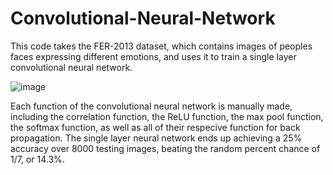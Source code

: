 # Convolutional-Neural-Network
This code takes the FER-2013 dataset, which contains images of peoples faces expressing different emotions, and uses it to train a single layer convolutional neural network. 

![image](https://github.com/AaronSarkar/Convolutional-Neural-Network/assets/170950397/34150c35-faea-4c25-ad13-477e901b36b5)

Each function of the convolutional neural network is manually made, including the correlation function, the ReLU function, the max pool function, the softmax function, as well as all of their respecive function for back propagation. The single layer neural network ends up achieving a 25% accuracy over 8000 testing images, beating the random percent chance of 1/7, or 14.3%. 
